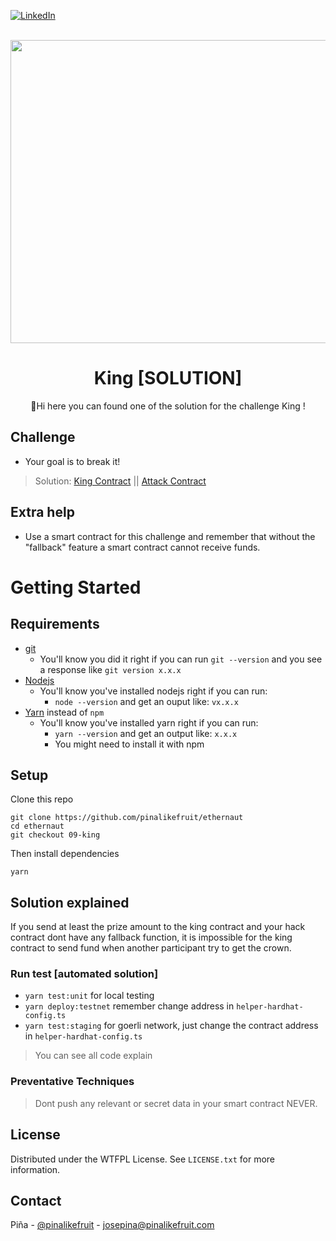 <a name="readme-top"></a>

[![LinkedIn][linkedin-shield]][linkedin-url]


<br />
<div align="center">
  <a href="https://ethernaut.openzeppelin.com/">
    <img src="https://ethernaut.openzeppelin.com/imgs/BigLevel9.svg" alt="" width="800" height="485">
  </a>

  <h1 align="center">King [SOLUTION]</h3>

  <p align="center">
    🍍Hi  here you can found one of the solution for the challenge King !
  </p>
</div>

## Challenge
* Your goal is to break it!

> Solution: 
  [King Contract](https://goerli.etherscan.io/address/0x63922d77010d4374e14e720b2ad4b1dc3be6f8ef#internaltx) || [Attack Contract](https://goerli.etherscan.io/address/0x91945B1247c95260eE74D78b8Fcc270f2D088221#internaltx)

<!-- ## Complementary information to solve the challenge -->



## Extra help
- Use a smart contract for this challenge and remember that without the "fallback" feature a smart contract cannot receive funds.
# Getting Started

## Requirements

- [git](https://git-scm.com/book/en/v2/Getting-Started-Installing-Git)
  - You'll know you did it right if you can run `git --version` and you see a response like `git version x.x.x`
- [Nodejs](https://nodejs.org/en/)
  - You'll know you've installed nodejs right if you can run:
    - `node --version` and get an ouput like: `vx.x.x`
- [Yarn](https://classic.yarnpkg.com/lang/en/docs/install/) instead of `npm`
  - You'll know you've installed yarn right if you can run:
    - `yarn --version` and get an output like: `x.x.x`
    - You might need to install it with npm

## Setup

Clone this repo

```
git clone https://github.com/pinalikefruit/ethernaut
cd ethernaut
git checkout 09-king
```

Then install dependencies

```
yarn
```
## Solution explained
  If you send at least the prize amount to the king contract and your hack contract dont have any fallback function, it is impossible for the king contract to send fund when another participant try to get the crown.

### Run test [automated solution]
 - `yarn test:unit` for local testing 
 - `yarn deploy:testnet` remember change address in `helper-hardhat-config.ts`
 - `yarn test:staging` for goerli network, just change the contract address in `helper-hardhat-config.ts`


> You can see all code explain

### Preventative Techniques

> Dont push any relevant or secret data in your smart contract NEVER.

## License

Distributed under the WTFPL License. See `LICENSE.txt` for more information.



## Contact

Piña - [@pinalikefruit](https://twitter.com/pinalikefruit) - josepina@pinalikefruit.com




[linkedin-shield]: https://img.shields.io/badge/-LinkedIn-black.svg?style=for-the-badge&logo=linkedin&colorB=555
[linkedin-url]: https://www.linkedin.com/in/pinalikefruit
